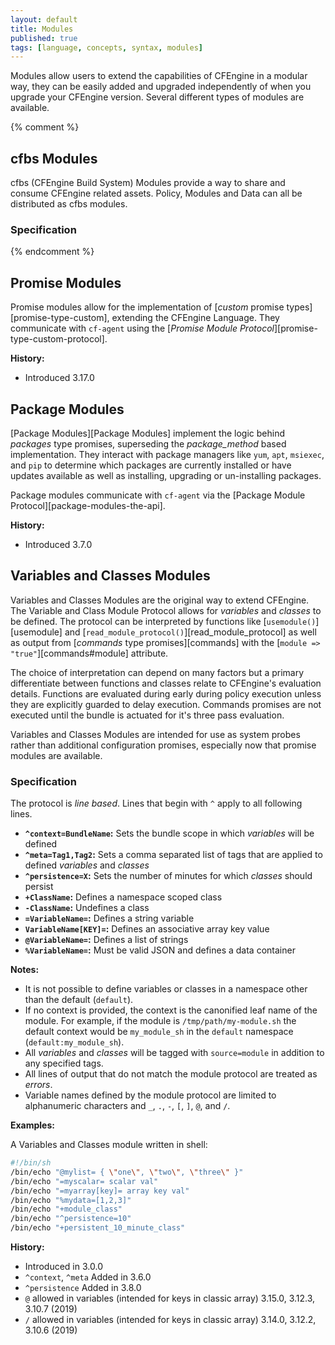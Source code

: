 ```yaml
---
layout: default
title: Modules
published: true
tags: [language, concepts, syntax, modules]
---
```


Modules allow users to extend the capabilities of CFEngine in a modular way, they can be easily added and upgraded independently of when you upgrade your CFEngine version. Several different types of modules are available.

{% comment %}
## cfbs Modules

cfbs (CFEngine Build System) Modules provide a way to share and consume CFEngine related assets. Policy, Modules and Data can all be distributed as cfbs modules.

### Specification
{% endcomment %}

## Promise Modules

Promise modules allow for the implementation of [*custom* promise types][promise-type-custom], extending the CFEngine Language. They communicate with `cf-agent` using the [*Promise Module Protocol*][promise-type-custom-protocol].

**History:**

* Introduced 3.17.0

## Package Modules

[Package Modules][Package Modules] implement the logic behind *packages* type promises, superseding the *package\_method* based implementation. They interact with package managers like `yum`, `apt`, `msiexec`, and `pip` to determine which packages are currently installed or have updates available as well as installing, upgrading or un-installing packages.

Package modules communicate with `cf-agent` via the [Package Module Protocol][package-modules-the-api].

**History:**

* Introduced 3.7.0

## Variables and Classes Modules

Variables and Classes Modules are the original way to extend CFEngine. The Variable and Class Module Protocol allows for *variables* and *classes* to be defined. The protocol can be interpreted by functions like [`usemodule()`][usemodule] and [`read_module_protocol()`][read_module_protocol] as well as output from [*commands* type promises][commands] with the [`module => "true"`][commands#module] attribute.

The choice of interpretation can depend on many factors but a primary differentiate between functions and classes relate to CFEngine's evaluation details. Functions are evaluated during early during policy execution unless they are explicitly guarded to delay execution. Commands promises are not executed until the bundle is actuated for it's three pass evaluation.

Variables and Classes Modules are intended for use as system probes rather than additional configuration promises, especially now that promise modules are available.

### Specification

The protocol is *line based*. Lines that begin with `^` apply to all following lines.

*   **`^context=BundleName`:** Sets the bundle scope in which *variables* will be defined
*   **`^meta=Tag1,Tag2`:** Sets a comma separated list of tags that are applied to defined *variables* and *classes*
*   **`^persistence=X`:** Sets the number of minutes for which *classes* should persist
*   **`+ClassName`:** Defines a namespace scoped class
*   **`-ClassName`:** Undefines a class
*   **`=VariableName=`:** Defines a string variable
*   **`VariableName[KEY]=`:** Defines an associative array key value
*   **`@VariableName=`:** Defines a list of strings
*   **`%VariableName=`:** Must be valid JSON and defines a data container

**Notes:**

*   It is not possible to define variables or classes in a namespace other than the default (`default`).
*   If no context is provided, the context is the canonified leaf name of the module. For example, if the module is `/tmp/path/my-module.sh` the default context would be `my_module_sh` in the `default` namespace (`default:my_module_sh`).
*   All *variables* and *classes* will be tagged with `source=module` in addition to any specified tags.
*   All lines of output that do not match the module protocol are treated as *errors*.
*   Variable names defined by the module protocol are limited to alphanumeric characters and `_`, `.`, `-`, `[`, `]`, `@`, and `/`.

**Examples:**

A Variables and Classes module written in shell:

```sh
#!/bin/sh
/bin/echo "@mylist= { \"one\", \"two\", \"three\" }"
/bin/echo "=myscalar= scalar val"
/bin/echo "=myarray[key]= array key val"
/bin/echo "%mydata=[1,2,3]"
/bin/echo "+module_class"
/bin/echo "^persistence=10"
/bin/echo "+persistent_10_minute_class"
```

**History:**

-   Introduced in 3.0.0
-   `^context`, `^meta` Added in 3.6.0
-   `^persistence` Added in 3.8.0
-   `@` allowed in variables (intended for keys in classic array) 3.15.0, 3.12.3, 3.10.7 (2019)
-   `/` allowed in variables (intended for keys in classic array) 3.14.0, 3.12.2, 3.10.6 (2019)
